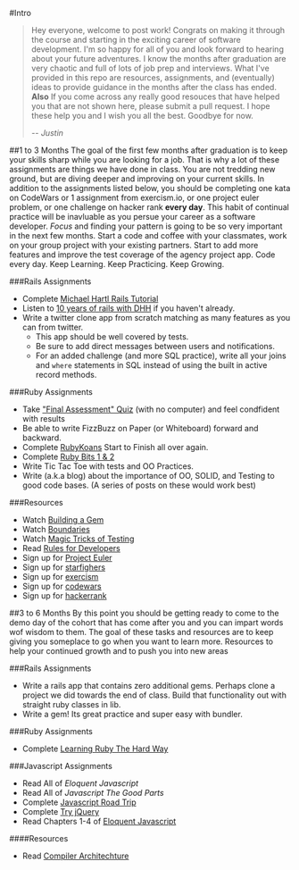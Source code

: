 #Intro
>Hey everyone, welcome to post work! Congrats on making it through the course and starting in the exciting career of software development. I'm so happy for all of you and look forward to hearing about your future adventures. I know the months after graduation are very chaotic and full of lots of job prep and interviews. What I've provided in this repo are resources, assignments, and (eventually) ideas to provide guidance in the months after the class has ended. __Also__ If you come across any really good resouces that have helped you that are not shown here, please submit a pull request. I hope these help you and I wish you all the best. Goodbye for now.
>
>  -- <cite>Justin</cite>

##1 to 3 Months
The goal of the first few months after graduation is to keep your skills sharp while you are looking for a job. That is why a lot of these assignments are things we have done in class. You are not tredding new ground, but are diving deeper and improving on your current skills. In addition to the assignments listed below, you should be completing one kata on CodeWars or 1 assignment from exercism.io, or one project euler problem, or one challenge on hacker rank **every day**. This habit of continual practice will be inavluable as you persue your career as a software developer. *Focus* and finding your pattern is going to be so very important in the next few months. Start a code and coffee with your classmates, work on your group project with your existing partners. Start to add more features and improve the test coverage of the agency project app. Code every day. Keep Learning. Keep Practicing. Keep Growing.

###Rails Assignments
  - Complete [Michael Hartl Rails Tutorial](https://www.railstutorial.org/)
  - Listen to [10 years of rails with DHH](https://thechangelog.com/145/) if you haven't already.
  - Write a twitter clone app from scratch matching as many features as you can from twitter.
    - This app should be well covered by tests.
    - Be sure to add direct messages between users and notifications.
    - For an added challenge (and more SQL practice), write all your joins and `where` statements in SQL instead of using the built in active record methods.
 
###Ruby Assignments
  - Take ["Final Assessment" Quiz](https://github.com/tiy-austin-ror-jan2015/postwork/blob/master/FinalAssessment.pdf) (with no computer) and feel condfident with results
  - Be able to write FizzBuzz on Paper (or Whiteboard) forward and backward.
  - Complete [RubyKoans](http://rubykoans.com/) Start to Finish all over again.
  - Complete [Ruby Bits 1 & 2](https://www.codeschool.com/paths/ruby)
  - Write Tic Tac Toe with tests and OO Practices.
  - Write (a.k.a blog) about the importance of OO, SOLID, and Testing to good code bases. (A series of posts on these would work best)

###Resources
  - Watch [Building a Gem](http://railscasts.com/episodes/245-new-gem-with-bundler)
  - Watch [Boundaries](https://www.destroyallsoftware.com/talks/boundaries)
  - Watch [Magic Tricks of Testing](https://www.youtube.com/watch?v=URSWYvyc42M)
  - Read [Rules for Developers](https://robots.thoughtbot.com/sandi-metz-rules-for-developers)
  - Sign up for [Project Euler](https://projecteuler.net/)
  - Sign up for [starfighers](http://www.starfighters.io/)
  - Sign up for [exercism](http://exercism.io/)
  - Sign up for [codewars](http://www.codewars.com/)
  - Sign up for [hackerrank](https://www.hackerrank.com/)
 
 
##3 to 6 Months
By this point you should be getting ready to come to the demo day of the cohort that has come after you and you can impart words wof wisdom to them. The goal of these tasks and resources are to keep giving you someplace to go when you want to learn more. Resources to help your continued growth and to push you into new areas

###Rails Assignments
  - Write a rails app that contains zero additional gems. Perhaps clone a project we did towards the end of class. Build that functionality out with straight ruby classes in lib.
  - Write a gem! Its great practice and super easy with bundler.
  
###Ruby Assignments
  - Complete [Learning Ruby The Hard Way](http://learnrubythehardway.org/book/)
 
###Javascript Assignments
  - Read All of _Eloquent Javascript_
  - Read All of _Javascript The Good Parts_
  - Complete [Javascript Road Trip](https://www.codeschool.com/courses/javascript-road-trip-part-1)
  - Complete [Try jQuery](https://www.codeschool.com/courses/try-jquery)
  - Read Chapters 1-4 of [Eloquent Javascript](http://eloquentjavascript.net/)
  
####Resources
  - Read [Compiler Architechture](http://cs.lmu.edu/~ray/notes/compilerarchitecture/)
  

